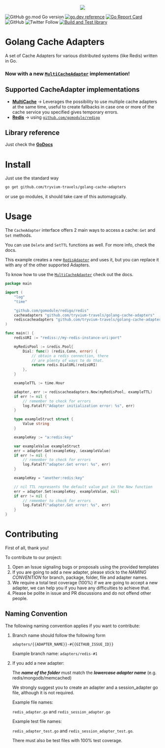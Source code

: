 <p align="center"><img src="https://res.cloudinary.com/tryvium/image/upload/v1551645701/company/logo-circle.png"/></p>

![GitHub go.mod Go version](https://img.shields.io/github/go-mod/go-version/tryvium-travels/golang-cache-adapters?style=flat-square)
[![go.dev reference](https://img.shields.io/badge/go.dev-reference-007d9c?logo=go&logoColor=white&style=flat-square)](https://pkg.go.dev/github.com/tryvium-travels/golang-cache-adapters)
[![Go Report Card](https://goreportcard.com/badge/github.com/saniales/golang-crypto-trading-bot?style=flat-square)](https://goreportcard.com/report/github.com/tryvium-travels/golang-cache-adapters)
![GitHub](https://img.shields.io/github/license/tryvium-travels/golang-cache-adapters?style=flat-square)
![Twitter Follow](https://img.shields.io/twitter/follow/tryviumtravels?style=social)
[![Build and Test library](https://github.com/tryvium-travels/golang-cache-adapters/actions/workflows/test-library.yml/badge.svg?style=flat-square)](https://github.com/tryvium-travels/golang-cache-adapters/actions/workflows/test-library.yml)

# Golang Cache Adapters
A set of Cache Adapters for various distributed systems (like Redis) written in Go.

### Now with a new [**`MultiCacheAdapter`**](/multicache) implementation!

## Supported CacheAdapter implementations

- [**MultiCache**](/multicache) -> Leverages the possibility to use multiple cache adapters at the same time, useful to create fallbacks in case one or more of the cache service you specified gives temporary errors.
- [**Redis**](/redis) -> using [`github.com/gomodule/redigo`](github.com/gomodule/redigo)

## Library reference

Just check the [**GoDocs**](https://pkg.go.dev/github.com/tryvium-travels/golang-cache-adapters)

# Install

Just use the standard way

``` bash
go get github.com/tryvium-travels/golang-cache-adapters
```

or use go modules, it should take care of this automagically.

# Usage

The `CacheAdapter` interface offers 2 main ways to access a cache: `Get` and `Set` methods.

You can use `Delete` and `SetTTL` functions as well. For more info, check the docs.

This example creates a new [`RedisAdapter`](/redis) and uses it, but you can replace it with any of the other
supported Adapters.

To know how to use the [`MultiCacheAdapter`](/multicache) check out the docs.

``` go
package main

import (
	"log"
	"time"

	"github.com/gomodule/redigo/redis"
	cacheadapters "github.com/tryvium-travels/golang-cache-adapters"
	rediscacheadapters "github.com/tryvium-travels/golang-cache-adapters/redis"
)

func main() {
	redisURI := "rediss://my-redis-instance-uri:port"

	myRedisPool := &redis.Pool{
		Dial: func() (redis.Conn, error) {
			// obtain a redis connection, there
			// are plenty of ways to do that.
			return redis.DialURL(redisURI)
		},
	}

	exampleTTL := time.Hour

	adapter, err := rediscacheadapters.New(myRedisPool, exampleTTL)
	if err != nil {
		// remember to check for errors
		log.Fatalf("Adapter initialization error: %s", err)
	}

	type exampleStruct struct {
		Value string
	}

	exampleKey := "a:redis:key"

	var exampleValue exampleStruct
	err = adapter.Get(exampleKey, &exampleValue)
	if err != nil {
		// remember to check for errors
		log.Fatalf("adapter.Get error: %s", err)
	}

	exampleKey = "another:redis:key"

	// nil TTL represents the default value put in the New function
	err = adapter.Set(exampleKey, exampleValue, nil)
	if err != nil {
		// remember to check for errors
		log.Fatalf("adapter.Get error: %s", err)
	}
}
```

# Contributing

First of all, thank you!

To contribute to our project:

1. Open an Issue signaling bugs or proposals using the provided templates
2. If you are going to add a new adapter, please stick to the *NAMING CONVENTION* for branch, package, folder, file and adapter names.
3. We require a total test coverage (100%) if we are going to accept a new adapter, we can help you if you have any difficulties to achieve that.
4. Please be polite in issue and PR discussions and do not offend other people.

## Naming Convention

The following naming convention applies if you want to contribute:

1. Branch name should follow the following form

   `adapters/{{ADAPTER_NAME}}-#{{GITHUB_ISSUE_ID}}`
   
   Example branch name: `adapters/redis-#1`
2. If you add a new adapter: 
   
   The ***name of the folder*** must match the ***lowercase adapter name*** (e.g. redis/mongodb/memcached)

   We strongly suggest you to create an adapter and a session_adapter go file, although it is not required.

   Example file names:
   
   `redis_adapter.go` and `redis_session_adapter.go`
   
   Example test file names:
   
   `redis_adapter_test.go` and `redis_session_adapter_test.go`.

   There must also be test files with 100% test coverage.